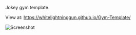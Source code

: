 Jokey gym template.

View at: https://whitelightninggun.github.io/Gym-Template/

![Screenshot](https://github.com/your-username/your-repository/blob/main/images/screenshot.PNG)
